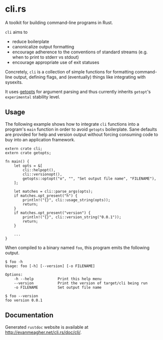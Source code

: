 # cli.rs

A toolkit for building command-line programs in Rust.

`cli` aims to

- reduce boilerplate
- canonicalize output formatting
- encourage adherence to the conventions of standard streams
  (e.g. when to print to stderr vs stdout)
- encourage appropriate use of exit statuses

Concretely, `cli` is a collection of simple functions for formatting
command-line output, defining flags, and (eventually) things like
integrating with sysexits.

It uses [getopts](http://doc.rust-lang.org/getopts/) for argument
parsing and thus currently inherits `getopt`'s `experimental`
stability level.

## Usage

The following example shows how to integrate `cli` functions into a program's
`main` function in order to avoid `getopts` boilerplate. Sane defaults are
provided for help and version output without forcing consuming code to buy into
an application framework.

    extern crate cli;
    extern crate getopts;

    fn main() {
        let opts = &[
            cli::helpopt(),
            cli::versionopt(),
            getopts::optopt("o", "", "Set output file name", "FILENAME"),
        ];

        let matches = cli::parse_args(opts);
        if matches.opt_present("h") {
            println!("{}", cli::usage_string(opts));
            return;
        }
        if matches.opt_present("version") {
            println!("{}", cli::version_string("0.0.1"));
            return;
        }

        ...
    }

When compiled to a binary named `foo`, this program emits the following output.

    $ foo -h
    Usage: foo [-h] [--version] [-o FILENAME]

    Options:
        -h --help           Print this help menu
        --version           Print the version of target/cli being run
        -o FILENAME         Set output file name

    $ foo --version
    foo version 0.0.1

## Documentation

Generated `rustdoc` website is available at
http://evanmeagher.net/cli.rs/doc/cli/.
